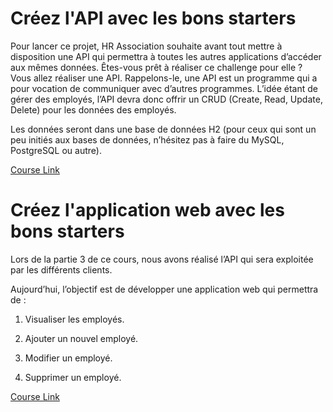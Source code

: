 # Créez l'API avec les bons starters
Pour lancer ce projet, HR Association souhaite avant tout mettre à disposition une API qui permettra à toutes les autres applications d’accéder aux mêmes données. Êtes-vous prêt à réaliser ce challenge pour elle ?
Vous allez réaliser une API. Rappelons-le, une API est un programme qui a pour vocation de communiquer avec d’autres programmes. L’idée étant de gérer des employés, l’API devra donc offrir un CRUD (Create, Read, Update, Delete) pour les données des employés.

Les données seront dans une base de données H2 (pour ceux qui sont un peu initiés aux bases de données, n’hésitez pas à faire du MySQL, PostgreSQL ou autre).

[Course Link](https://openclassrooms.com/fr/courses/6900101-creez-une-application-java-avec-spring-boot/7078007-creez-lapi-avec-les-bons-starters)

# Créez l'application web avec les bons starters
Lors de la partie 3 de ce cours, nous avons réalisé l’API qui sera exploitée par les différents clients.

Aujourd’hui, l’objectif est de développer une application web qui permettra de :

1) Visualiser les employés.

2) Ajouter un nouvel employé.

3) Modifier un employé.

4) Supprimer un employé.

[Course Link](https://openclassrooms.com/fr/courses/6900101-creez-une-application-java-avec-spring-boot/7078027-creez-lapplication-web-avec-les-bons-starters)